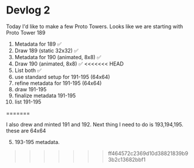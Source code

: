 # Devlog 2
Today I'd like to make a few Proto Towers.
Looks like we are starting with Proto Tower 189

1. Metadata for 189 ✅
2. Draw 189 (static 32x32) ✅
3. Metadata for 190 (animated, 8x8) ✅
4. Draw 190 (animated, 8x8) ✅
<<<<<<< HEAD
5. List both ✅
6. use standard setup for 191-195 (64x64)
7. refine metadata for 191-195 (64x64)
8. draw 191-195
9. finalize metadata 191-195
10. list 191-195

=======

I also drew and minted 191 and 192. Next thing I need to do is 193,194,195. these are 64x64

5. 193-195 metadata.
>>>>>>> ff464572c2369d10d38821839b93b2c13682bbf1
